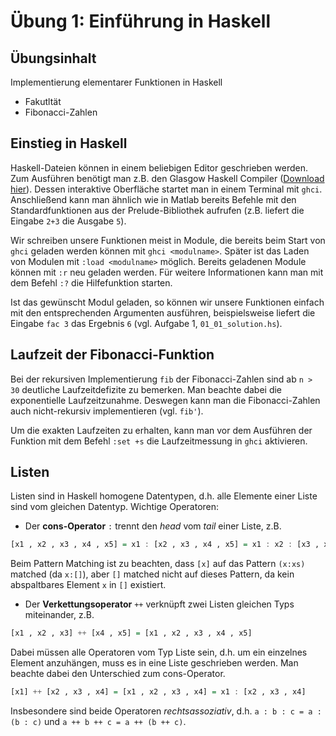 # Übung 1: Einführung in Haskell

## Übungsinhalt
Implementierung elementarer Funktionen in Haskell
- Fakutltät
- Fibonacci-Zahlen

## Einstieg in Haskell
Haskell-Dateien können in einem beliebigen Editor geschrieben werden. Zum Ausführen benötigt man z.B. den Glasgow Haskell Compiler ([Download hier](https://www.haskell.org/ghc/)). Dessen interaktive Oberfläche startet man in einem Terminal mit `ghci`. Anschließend kann man ähnlich wie in Matlab bereits Befehle mit den Standardfunktionen aus der Prelude-Bibliothek aufrufen (z.B. liefert die Eingabe `2+3` die Ausgabe `5`).

Wir schreiben unsere Funktionen meist in Module, die bereits beim Start von `ghci` geladen werden können mit `ghci <modulname>`. Später ist das Laden von Modulen mit `:load <modulname>` möglich. Bereits geladenen Module können mit `:r` neu geladen werden. Für weitere Informationen kann man mit dem Befehl `:?` die Hilfefunktion starten.

Ist das gewünscht Modul geladen, so können wir unsere Funktionen einfach mit den entsprechenden Argumenten ausführen, beispielsweise liefert die Eingabe `fac 3` das Ergebnis `6` (vgl. Aufgabe 1, `01_01_solution.hs`).

## Laufzeit der Fibonacci-Funktion
Bei der rekursiven Implementierung `fib` der Fibonacci-Zahlen sind ab `n > 30` deutliche Laufzeitdefizite zu bemerken. Man beachte dabei die exponentielle Laufzeitzunahme. Deswegen kann man die Fibonacci-Zahlen auch nicht-rekursiv implementieren (vgl. `fib'`).

Um die exakten Laufzeiten zu erhalten, kann man vor dem Ausführen der Funktion mit dem Befehl `:set +s` die Laufzeitmessung in `ghci` aktivieren.

## Listen

Listen sind in Haskell homogene Datentypen, d.h. alle Elemente einer Liste sind vom gleichen Datentyp. Wichtige Operatoren:
* Der **cons-Operator** `:` trennt den _head_ vom _tail_ einer Liste, z.B.
```haskell
[x1 , x2 , x3 , x4 , x5] = x1 : [x2 , x3 , x4 , x5] = x1 : x2 : [x3 , x4 , x5] = x1 : (x2 : [x3 , x4 , x5])
```
Beim Pattern Matching ist zu beachten, dass `[x]` auf das Pattern `(x:xs)` matched (da `x:[]`), aber `[]` matched nicht auf dieses Pattern, da kein abspaltbares Element `x` in `[]` existiert.

* Der **Verkettungsoperator** `++` verknüpft zwei Listen gleichen Typs miteinander, z.B.
```haskell
[x1 , x2 , x3] ++ [x4 , x5] = [x1 , x2 , x3 , x4 , x5]
```
Dabei müssen alle Operatoren vom Typ Liste sein, d.h. um ein einzelnes Element anzuhängen, muss es in eine Liste geschrieben werden. Man beachte dabei den Unterschied zum cons-Operator.
```haskell
[x1] ++ [x2 , x3 , x4] = [x1 , x2 , x3 , x4] = x1 : [x2 , x3 , x4]
```

Insbesondere sind beide Operatoren _rechtsassoziativ_, d.h. `a : b : c = a : (b : c)` und `a ++ b ++ c = a ++ (b ++ c)`.
